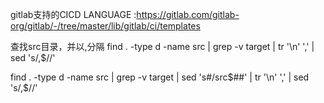 gitlab支持的CICD LANGUAGE :https://gitlab.com/gitlab-org/gitlab/-/tree/master/lib/gitlab/ci/templates

查找src目录，并以,分隔
find . -type d -name src | grep -v target | tr '\n' ',' | sed 's/,$//'

find . -type d -name src | grep -v target | sed 's#/src$##' | tr '\n' ',' | sed 's/,$//'

